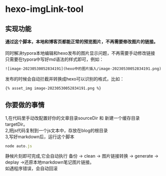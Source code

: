 # hexo-imgLink-tool
## 实现功能
**通过这个脚本，本地和博客页都能正常的预览图片，不再需要修改图片的链接。**<br><br>
同时解决typora本地编辑和hexo发布的图片显示问题，不再需要手动修改链接<br>
只需要在typora中写好md语法的样式即可，例如：
```html
![image-20230530052834191](hexo中的图片插入/image-20230530052834191.png)
```
发布的时候会自动拦截并转换成hexo可以识别的格式，比如：

```html
{% asset_img image-20230530052834191.png %}
```

## 你要做的事情
1,在代码里手动改配置好你的文章目录sourceDir 和 新建一个缓存目录 targetDir。<br>
2,把js代码复制到一个js文本中，存放在blog的根目录<br>
3,写好markdown后，运行这个脚本<br>

```javascript
node auto.js
```

静候片刻即可完成,它会自动执行 备份 -> clean -> 图片链接转换 -> generate -> deplay ->还原本地markdown笔记图片链接。 <br>
如遇程序错误，会自动回滚<br>
